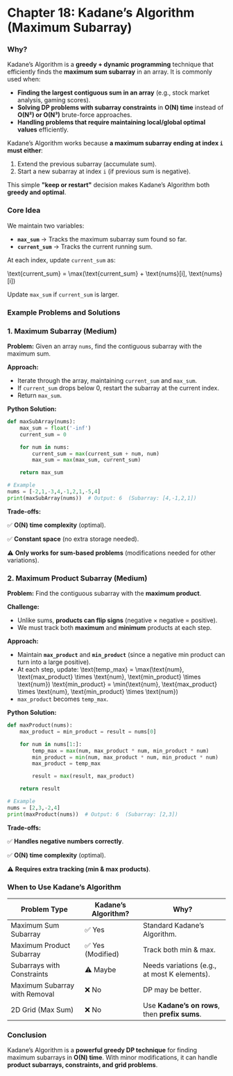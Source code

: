 # **Chapter 18: Kadane’s Algorithm (Maximum Subarray)**

### **Why?**

Kadane’s Algorithm is a **greedy + dynamic programming** technique that efficiently finds the **maximum sum subarray** in an array. It is commonly used when:

- **Finding the largest contiguous sum in an array** (e.g., stock market analysis, gaming scores).
- **Solving DP problems with subarray constraints** in **O(N) time** instead of **O(N²) or O(N³)** brute-force approaches.
- **Handling problems that require maintaining local/global optimal values** efficiently.

Kadane’s Algorithm works because **a maximum subarray ending at index `i` must either**:

1. Extend the previous subarray (accumulate sum).
2. Start a new subarray at index `i` (if previous sum is negative).

This simple **"keep or restart"** decision makes Kadane’s Algorithm both **greedy and optimal**.

### **Core Idea**

We maintain two variables:

- **`max_sum`** → Tracks the maximum subarray sum found so far.
- **`current_sum`** → Tracks the current running sum.

At each index, update `current_sum` as:

\text{current_sum} = \max(\text{current_sum} + \text{nums}[i], \text{nums}[i])

Update `max_sum` if `current_sum` is larger.

### **Example Problems and Solutions**

### **1. Maximum Subarray (Medium)**

**Problem:** Given an array `nums`, find the contiguous subarray with the maximum sum.

**Approach:**

- Iterate through the array, maintaining `current_sum` and `max_sum`.
- If `current_sum` drops below 0, restart the subarray at the current index.
- Return `max_sum`.

**Python Solution:**

```python
def maxSubArray(nums):
    max_sum = float('-inf')
    current_sum = 0

    for num in nums:
        current_sum = max(current_sum + num, num)
        max_sum = max(max_sum, current_sum)

    return max_sum

# Example
nums = [-2,1,-3,4,-1,2,1,-5,4]
print(maxSubArray(nums))  # Output: 6  (Subarray: [4,-1,2,1])

```

**Trade-offs:**

✅ **O(N) time complexity** (optimal).

✅ **Constant space** (no extra storage needed).

⚠️ **Only works for sum-based problems** (modifications needed for other variations).

### **2. Maximum Product Subarray (Medium)**

**Problem:** Find the contiguous subarray with the **maximum product**.

**Challenge:**

- Unlike sums, **products can flip signs** (negative × negative = positive).
- We must track both **maximum** and **minimum** products at each step.

**Approach:**

- Maintain **`max_product`** and **`min_product`** (since a negative min product can turn into a large positive).
- At each step, update:
  \text{temp_max} = \max(\text{num}, \text{max_product} \times \text{num}, \text{min_product} \times \text{num})
  \text{min_product} = \min(\text{num}, \text{max_product} \times \text{num}, \text{min_product} \times \text{num})
- `max_product` becomes `temp_max`.

**Python Solution:**

```python
def maxProduct(nums):
    max_product = min_product = result = nums[0]

    for num in nums[1:]:
        temp_max = max(num, max_product * num, min_product * num)
        min_product = min(num, max_product * num, min_product * num)
        max_product = temp_max

        result = max(result, max_product)

    return result

# Example
nums = [2,3,-2,4]
print(maxProduct(nums))  # Output: 6  (Subarray: [2,3])

```

**Trade-offs:**

✅ **Handles negative numbers correctly**.

✅ **O(N) time complexity** (optimal).

⚠️ **Requires extra tracking (min & max products)**.

### **When to Use Kadane’s Algorithm**

| **Problem Type**              | **Kadane’s Algorithm?** | **Why?**                                        |
| ----------------------------- | ----------------------- | ----------------------------------------------- |
| Maximum Sum Subarray          | ✅ Yes                  | Standard Kadane’s Algorithm.                    |
| Maximum Product Subarray      | ✅ Yes (Modified)       | Track both min & max.                           |
| Subarrays with Constraints    | ⚠️ Maybe                | Needs variations (e.g., at most K elements).    |
| Maximum Subarray with Removal | ❌ No                   | DP may be better.                               |
| 2D Grid (Max Sum)             | ❌ No                   | Use **Kadane’s on rows**, then **prefix sums**. |

### **Conclusion**

Kadane’s Algorithm is a **powerful greedy DP technique** for finding maximum subarrays in **O(N) time**. With minor modifications, it can handle **product subarrays, constraints, and grid problems**.
